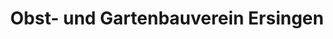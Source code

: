 ---
title: "Obst- und Gartenbauverein Ersingen"
url: /kaempfelbach/obst-und-gartenbauverein-ersingen/
shop: Blumen
---
